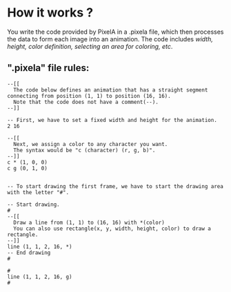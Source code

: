 # How it works ?
You write the code provided by PixelA in a .pixela file, which then processes the data to form each image into an animation. The code includes *width, height, color definition, selecting an area for coloring, etc*.

## ".pixela" file rules:
```
--[[
  The code below defines an animation that has a straight segment connecting from position (1, 1) to position (16, 16).
  Note that the code does not have a comment(--).
--]]

-- First, we have to set a fixed width and height for the animation.
2 16

--[[
  Next, we assign a color to any character you want.
  The syntax would be "c (character) (r, g, b)".
--]]
c * (1, 0, 0)
c g (0, 1, 0)


-- To start drawing the first frame, we have to start the drawing area with the letter "#".

-- Start drawing.
#
--[[
  Draw a line from (1, 1) to (16, 16) with *(color)
  You can also use rectangle(x, y, width, height, color) to draw a rectangle.
--]]
line (1, 1, 2, 16, *)
-- End drawing
#

#
line (1, 1, 2, 16, g)
#
```
